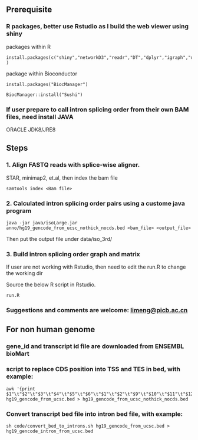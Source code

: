 
## Prerequisite

### R packages, better use Rstudio as I build the web viewer using shiny

packages within R
```
install.packages(c("shiny","networkD3","readr","DT","dplyr","igraph","dbscan","stringr","gtools") )
```

package within Bioconductor
```
install.packages("BiocManager")

BiocManager::install("Sushi")
```

### If user prepare to call intron splicing order from their own BAM files, need install JAVA
ORACLE JDK8/JRE8


## Steps

### 1. Align FASTQ reads with splice-wise aligner. 
STAR, minimap2, et.al, then index the bam file
```
samtools index <Bam file>
```

### 2. Calculated intron splicing order pairs using a custome java program
```
java -jar java/isoLarge.jar  anno/hg19_gencode_from_ucsc_nothick_nocds.bed <bam_file> <output_file>
```

Then put the output file under data/iso_3rd/

### 3. Build intron splicing order graph and matrix
If user are not working with Rstudio, then need to edit the run.R to change the working dir

Source the below R script in Rstudio.
```
run.R
```
### Suggestions and comments are welcome:  limeng@picb.ac.cn




## For non human genome

### gene_id and transcript id file are downloaded from ENSEMBL bioMart

### script to replace CDS position into TSS and TES in bed, with example:
```
awk '{print $1"\t"$2"\t"$3"\t"$4"\t"$5"\t"$6"\t"$1"\t"$2"\t"$9"\t"$10"\t"$11"\t"$12}' hg19_gencode_from_ucsc.bed > hg19_gencode_from_ucsc_nothick_nocds.bed
```


### Convert transcript bed file into intron bed file, with example:
```
sh code/convert_bed_to_introns.sh hg19_gencode_from_ucsc.bed > hg19_gencode_intron_from_ucsc.bed
```


